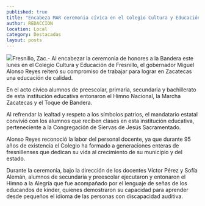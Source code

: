 ```yaml
---
published: true
title: "Encabeza MAR ceremonia cívica en el Colegio Cultura y Educación de Fresnillo "
author: REDACCION
location: Local
category: Destacadas
layout: posts
---
```


![](http://i.imgur.com/Cx0TaIum.jpg)Fresnillo, Zac.- Al encabezar la ceremonia de honores a la Bandera este lunes en el Colegio Cultura y Educación de Fresnillo, el gobernador Miguel Alonso Reyes reiteró su compromiso de trabajar para lograr en Zacatecas una educación de calidad.

En el acto cívico alumnos de preescolar, primaria, secundaria y bachillerato de esta institución educativa entonaron el Himno Nacional, la Marcha Zacatecas y el Toque de Bandera.

Al refrendar la lealtad y respeto a los símbolos patrios, el mandatario estatal convivió con los alumnos que reciben clases en esta institución educativa, perteneciente a la Congregación de Siervas de Jesús Sacramentado. 

Alonso Reyes reconoció la labor del personal docente, ya que durante 95 años de existencia el Colegio ha formado a generaciones enteras de fresnillenses que dedican su vida al crecimiento de su municipio y del estado.

Durante la ceremonia, bajo la dirección de los docentes Víctor Pérez y Sofía Alemán, alumnos de secundaria y preescolar ejecutaron y entonaron el Himno a la Alegría que fue acompañado por el lenguaje de señas de los educandos de kínder, quienes demostraron su capacidad para aprender desde pequeños el idioma de las personas con discapacidad auditiva.
